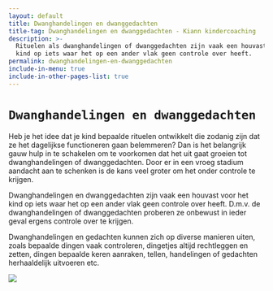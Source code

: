 ```yaml
---
layout: default
title: Dwanghandelingen en dwanggedachten
title-tag: Dwanghandelingen en dwanggedachten - Kiann kindercoaching
description: >-
  Rituelen als dwanghandelingen of dwanggedachten zijn vaak een houvast van je
  kind op iets waar het op een ander vlak geen controle over heeft. 
permalink: dwanghandelingen-en-dwanggedachten
include-in-menu: true
include-in-other-pages-list: true
---
```

# `Dwanghandelingen en dwanggedachten`

Heb je het idee dat je kind bepaalde rituelen ontwikkelt die zodanig zijn dat ze het dagelijkse functioneren gaan belemmeren? Dan is het belangrijk gauw hulp in te schakelen om te voorkomen dat het uit gaat groeien tot dwanghandelingen of dwanggedachten. Door er in een vroeg stadium aandacht aan te schenken is de kans veel groter om het onder controle te krijgen.

Dwanghandelingen en dwanggedachten zijn vaak een houvast voor het kind op iets waar het op een ander vlak geen controle over heeft. D.m.v. de dwanghandelingen of dwanggedachten proberen ze onbewust in ieder geval ergens controle over te krijgen.

Dwanghandelingen en gedachten kunnen zich op diverse manieren uiten, zoals bepaalde dingen vaak controleren, dingetjes altijd rechtleggen en zetten, dingen bepaalde keren aanraken, tellen, handelingen of gedachten herhaaldelijk uitvoeren etc.

![](/uploads/kluwen-poppetjes.png)
